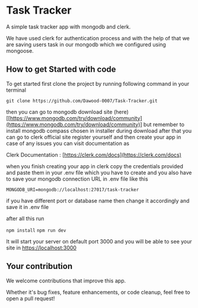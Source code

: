 # Task Tracker

A simple task tracker app with mongodb and clerk.

We have used clerk for authentication process and with the help of that we are saving users task in our mongodb which we configured using mongoose.

## How to get Started with code

To get started first clone the project by running following command in your terminal

`git clone https://github.com/Dawood-0007/Task-Tracker.git`

then you can go to mongodb download site (here)\[[https://www.mongodb.com/try/download/community](https://www.mongodb.com/try/download/community)] but remember to install mongodb compass chosen in installer during download after that you can go to clerk official site register yourself and then create your app in case of any issues you can visit documentation as

Clerk Documentation : [https://clerk.com/docs](https://clerk.com/docs)

when you finish creating your app in clerk copy the credentials provided and paste them in your .env file which you have to create and you also have to save your mongodb connection URL in .env file like this

`MONGODB_URI=mongodb://localhost:27017/task-tracker`

if you have different port or database name then change it accordingly and save it in .env file

after all this run

`npm install`
`npm run dev`

It will start your server on default port 3000 and you will be able to see your site in [https://localhost:3000](https://localhost:3000)

## Your contribution

We welcome contributions that improve this app.

Whether it's bug fixes, feature enhancements, or code cleanup, feel free to open a pull request!